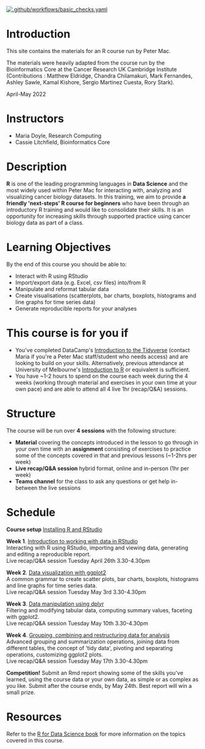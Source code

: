 <!-- badges: start -->
[![.github/workflows/basic_checks.yaml](https://github.com/R4CancerSci/R4CancerSci/actions/workflows/basic_checks.yaml/badge.svg?branch=master)](https://github.com/R4CancerSci/R4CancerSci/actions/workflows/basic_checks.yaml)
<!-- badges: end -->

# Introduction

This site contains the materials for an R course run by Peter Mac.

The materials were heavily adapted from the course run by the Bioinformatics Core
at the Cancer Research UK Cambridge Institute (Contributions : Matthew Eldridge, Chandra Chilamakuri, Mark Fernandes, Ashley Sawle, Kamal Kishore, Sergio Martinez Cuesta, Rory Stark).

April-May 2022

# Instructors

* Maria Doyle, Research Computing
* Cassie Litchfield, Bioinformatics Core

# Description

**R** is one of the leading programming languages in **Data Science** and the
most widely used within Peter Mac for interacting with, analyzing and visualizing cancer biology datasets. In this training, we aim to provide **a friendly 'next-steps' R course for beginners** who have been through an introductory R training and would like to consolidate their skills. It is an opportunity for increasing skills through supported practice using cancer biology data as part of a class.

# Learning Objectives

By the end of this course you should be able to:  

* Interact with R using RStudio  
* Import/export data (e.g. Excel, csv files) into/from R  
* Manipulate and reformat tabular data  
* Create visualisations (scatterplots, bar charts, boxplots, histograms and line graphs for time series data)  
* Generate reproducible reports for your analyses

# This course is for you if

* You've completed DataCamp's [Introduction to the Tidyverse](https://www.datacamp.com/courses/introduction-to-the-tidyverse) (contact Maria if you're a Peter Mac staff/student who needs access) and are looking to build on your skills. Alternatively, previous attendance at University of Melbourne's [Introduction to R](https://gateway.research.unimelb.edu.au/events/researcher-connect#digital-skills-training) or equivalent is sufficient. 
* You have ~1-2 hours to spend on the course each week during the 4 weeks (working through material and exercises in your own time at your own pace) and are able to attend all 4 live 1hr (recap/Q&A) sessions.

# Structure

The course will be run over **4 sessions** with the following structure:

* **Material** covering the concepts introduced in the lesson to go through in your own time with an **assignment** consisting of exercises to practice some of the concepts covered in that and previous lessons (~1-2hrs per week)
* **Live recap/Q&A session** hybrid format, online and in-person (1hr per week) 
* **Teams channel** for the class to ask any questions or get help in-between the live sessions

# Schedule

**Course setup** [Installing R and RStudio](https://R4CancerSci.github.io/R4CancerSci/articles/week0.html)

**Week 1**. 
[Introduction to working with data in RStudio](https://R4CancerSci.github.io/R4CancerSci/articles/week1.html)  
Interacting with R using RStudio, importing and viewing data, generating and editing a reproducible report.  
Live recap/Q&A session Tuesday April 26th 3.30-4.30pm

**Week 2**. 
[Data visualization with ggplot2](https://R4CancerSci.github.io/R4CancerSci/articles/week2.html)  
A common grammar to create scatter plots, bar charts, boxplots, histograms and line graphs for time series data.  
Live recap/Q&A session Tuesday May 3rd 3.30-4.30pm

**Week 3**. 
[Data manipulation using dplyr](https://R4CancerSci.github.io/R4CancerSci/articles/week3.html)  
Filtering and modifying tabular data, computing summary values, faceting with ggplot2.  
Live recap/Q&A session Tuesday May 10th 3.30-4.30pm

**Week 4**. 
[Grouping, combining,and restructuring data for analysis](https://R4CancerSci.github.io/R4CancerSci/articles/week4.html)  
Advanced grouping and summarization operations, joining data from different tables, the concept of 'tidy data', pivoting and separating operations, customizing ggplot2 plots.  
Live recap/Q&A session Tuesday May 17th 3.30-4.30pm

**Competition!** 
Submit an Rmd report showing some of the skills you've learned, using the course data or your own data, as simple or as complex as you like. Submit after the course ends, by May 24th. Best report will win a small prize.

# Resources

Refer to the [R for Data Science book](https://r4ds.had.co.nz/index.html) for more information on the topics covered in this course.
